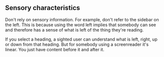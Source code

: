 ## Sensory characteristics
Don't rely on sensory information. For example, don't refer to the sidebar on the left. This is because using the word left implies that somebody can see and therefore has a sense of what is left of the thing they're reading. 

If you select a heading, a sighted user can understand what is left, right, up or down from that heading. But for somebody using a screenreader it's linear. You just have content before it and after it.
